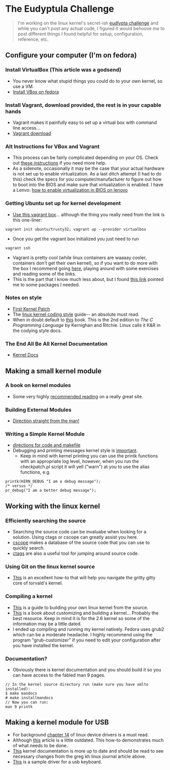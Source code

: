 # The Eudyptula Challenge
> I'm working on the linux kernel's secret-ish [eudlypta challenge](http://eudyptula-challenge.org/) and while you can't post any actual code, I figured it would behoove me to post different things I found helpful for setup, configuration, reference, etc. 


## Configure your computer (I'm on fedora)

### Install VirtualBox (This article was a godsend)
- You never know what stupid things you could do to your own kernel, so use a VM. 
- [Install VBox on fedora](http://www.if-not-true-then-false.com/2010/install-virtualbox-with-yum-on-fedora-centos-red-hat-rhel/)

### Install Vagrant, download provided, the rest is in your capable hands
- Vagrant makes it painfully easy to set up a virtual box with command line access...
- [Vagrant download](http://www.vagrantup.com/downloads)

### Alt Instructions for VBox and Vagrant
- This process can be fairly complicated depending on your OS. Check out [these instructions](http://tott-meetup.readthedocs.org/en/latest/setup.html) if you need more help.
- As a sidenote, occasionally it may be the case that your actual hardware is not set up to enable virtualization. As a last ditch attempt (I had to do this) check the specs for you computer/manufacturer to figure out how to boot into the BIOS and make sure that virtualization is enabled. I have a Lenvo: [how to enable virtualization in BIOS on lenovo](http://amiduos.com/support/knowledge-base/article/enabling-virtualization-in-lenovo-systems)

### Getting Ubuntu set up for kernel development
- [Use this vagrant box](https://vagrantcloud.com/ubuntu/boxes/trusty32)... although the thing you really need from the link is this one-liner:

```
vagrant init ubuntu/trusty32; vagrant up --provider virtualbox
```

- Once you get the vagrant box initialized you just need to run 
```
vagrant ssh
```
- Vagrant is pretty cool (while linux containers are waaaay cooler, containers don't get their own kernel), so if you want to do more with the box I recommend going [here](http://tott-meetup.readthedocs.org/en/latest/sessions/vagrant.html), playing around with some exercises and reading some of the links.
- This is the part that I know much less about, but I found [this link](http://buttle.anu.edu.au/mediawiki/index.php/How_to_set_up_Kernel_Development_in_Virtual_Box) pointed me to some packages I needed.

### Notes on style
- [First Kernel Patch](http://kernelnewbies.org/FirstKernelPatch)
- The [linux kernel coding style](https://www.kernel.org/doc/Documentation/CodingStyle) guide-- an absolute must read.
- When in doubt default to [this](https://hassanolity.files.wordpress.com/2013/11/the_c_programming_language_2.pdf) book. This is the 2nd edition to *The C Programming Language* by Kernighan and Ritchie. Linux calls it K&R in the codying style docs. 

### The End All Be All Kernel Documentation
- [Kernel Docs](https://www.kernel.org/doc/Documentation/HOWTO)


## Making a small kernel module

### A book on kernel modules
- Some very highly [recommended reading](http://www.tldp.org/LDP/lkmpg/2.6/html/c38.html) on a really great site.

### Building External Modules
- [Direction straight from the man!](http://git.kernel.org/cgit/linux/kernel/git/torvalds/linux.git/tree/Documentation/kbuild/modules.txt)

### Writing a Simple Kernel Module
- [directions for code and makefile](http://www.thegeekstuff.com/2013/07/write-linux-kernel-module/)
- Debugging and printing messages kernel style is [important](http://elinux.org/Debugging_by_printing#Log_Levels).
  - Keep in mind with kernel printing you can use the printk functions with an appropriate log level, however, when you run the checkpatch.pl script it will yell ("warn") at you to use the alias functions, e.g.

```
printk(KERN_DEBUG "I am a debug message");
/* versus */
pr_debug("I am a better debug message");
```

## Working with the linux kernel

### Efficiently searching the source
- Searching the source code can be invaluabe when looking for a solution. Using ctags or cscope can greatly assist you here.
- [cscope](http://cscope.sourceforge.net/large_projects.html) makes a database of the source code that you can use to quickly search.
- [ctags](https://tejparkash.wordpress.com/2011/03/07/ctags-with-linux-source/) are also a useful tool for jumping around source code.

### Using Git on the linux kernel source
- [This](http://www.landley.net/writing/git-bisect-howto.html) is an excellent how-to that will help you navigate the gritty gitty core of torvald's kernel.

### Compiling a kernel
- [This](http://kernelnewbies.org/KernelBuild) is a guide to building your own linux kernel from the source.
- [This](http://free-electrons.com/doc/books/lkn.pdf) is a book about customizing and building a kernel... Probably the best resource. Keep in mind it is for the 2.6 kernel so some of the information may be a little dated.
- I ended up compiling and running my kernel natively. Fedora uses grub2 which can be a moderate headache. I highly recommend using the program "grub-customizer" if you need to edit your configuration after you have installed the kernel.


### Documentation?
- Obviously there is kernel documentation and you should build it so you can have access to the fabled man 9 pages.

```
// In the kernel source directory run (make sure you have xmlto installed):
$ make mandocs
# make installmandocs
// Now you can run:
man 9 printk
```

## Making a kernel module for USB
- For background [chapter 14](http://www.makelinux.net/ldd3/chp-14) of linux device drivers is a must read.
- Although [this](http://www.linuxjournal.com/article/7353) article is a little outdated. This how-to demonstrates much of what needs to be done.
- [This](https://www.kernel.org/doc/Documentation/usb/hotplug.txt) kernel documentation is more up to date and should be read to see necessary changes from the greg kh linux journal article above.
- [This](http://lxr.free-electrons.com/source/drivers/hid/usbhid/usbkbd.c) is a sample driver for a usb keyboard.
